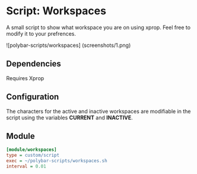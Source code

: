 # Script: Workspaces

A small script to show what workspace you are on using xprop.
Feel free to modify it to your prefrences.

![polybar-scripts/workspaces] (screenshots/1.png)


## Dependencies

Requires Xprop


## Configuration

The characters for the active and inactive workspaces are modifiable
in the script using the variables __CURRENT__ and __INACTIVE__.


## Module

```ini
[module/workspaces]
type = custom/script
exec = ~/polybar-scripts/workspaces.sh
interval = 0.01
```

